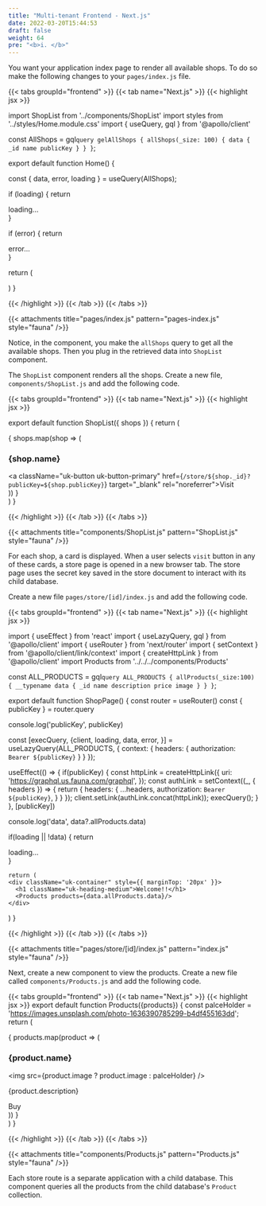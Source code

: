 ```yaml
---
title: "Multi-tenant Frontend - Next.js"
date: 2022-03-20T15:44:53
draft: false
weight: 64
pre: "<b>i. </b>"
---
```


You want your application index page to render all available shops. To do so make the following changes to your `pages/index.js` file.

{{< tabs groupId="frontend" >}}
{{< tab name="Next.js" >}}
{{< highlight jsx >}}

import ShopList from '../components/ShopList'
import styles from '../styles/Home.module.css'
import { useQuery, gql } from '@apollo/client'


const AllShops = gql`
  query gelAllShops {
    allShops(_size: 100) {
      data {
          _id
          name
          publicKey
        }
      }
    }
`;

export default function Home() {

  const { data, error, loading } = useQuery(AllShops);

  if (loading) { 
    return <div>loading...</div>
  }

  if (error) { 
    return <div>error...</div>
  }


  return (
    <div className={styles.container}>
      <ShopList shops={data.allShops.data}/>
    </div>
  )
}


{{< /highlight >}}
{{< /tab >}}
{{< /tabs >}}

{{< attachments
      title="pages/index.js"
      pattern="pages-index.js" 
      style="fauna"
/>}}

Notice, in the component, you make the `allShops` query to get all the available shops. Then you plug in the retrieved data into `ShopList` component. 

The `ShopList` component renders all the shops. Create a new file, `components/ShopList.js` and add the following code.


{{< tabs groupId="frontend" >}}
{{< tab name="Next.js" >}}
{{< highlight jsx >}}

export default function ShopList({ shops }) {
  return (
    <div className="uk-grid-column-small uk-grid-row-large uk-child-width-1-3@s uk-text-center" uk-grid="true">
      {
        shops.map(shop => (
          <div key={shop._id}>
            <div className="uk-card uk-card-hover uk-card-body">
              <h3 className="uk-card-title">{shop.name}</h3>
              <a className="uk-button uk-button-primary" href={`/store/${shop._id}?publicKey=${shop.publicKey}`} target="_blank" rel="noreferrer">Visit</a>
            </div>
          </div> 
        ))
      }
    </div>
  )
}

{{< /highlight >}}
{{< /tab >}}
{{< /tabs >}}

{{< attachments
  title="components/ShopList.js"
  pattern="ShopList.js" 
  style="fauna"
/>}}



For each shop, a card is displayed. When a user selects `visit` button in any of these cards, a store page is opened in a new browser tab. The store page uses the secret key saved in the store document to interact with its child database.

Create a new file `pages/store/[id]/index.js` and add the following code.

{{< tabs groupId="frontend" >}}
{{< tab name="Next.js" >}}
{{< highlight jsx >}}

import { useEffect } from 'react'
import { useLazyQuery, gql } from '@apollo/client'
import { useRouter } from 'next/router'
import { setContext } from '@apollo/client/link/context'
import { createHttpLink } from '@apollo/client'
import Products from '../../../components/Products'

const ALL_PRODUCTS = gql`
  query ALL_PRODUCTS {
    allProducts(_size:100) {
      __typename
      data {
        _id
        name
        description
        price
        image
      }
    }
  }
`;

export default function ShopPage() {
  const router = useRouter()
  const { publicKey } = router.query

  console.log('publicKey', publicKey)

  const [execQuery, {client, loading, data, error, }] = useLazyQuery(ALL_PRODUCTS, { 
    context:  {
      headers: {
        authorization: `Bearer ${publicKey}`
      }
    }
  });

  useEffect(() => {
    if(publicKey) {
      const httpLink = createHttpLink({
        uri: 'https://graphql.us.fauna.com/graphql',
      });
      const authLink = setContext((_, { headers }) => {
        return {
          headers: {
            ...headers,
            authorization: `Bearer ${publicKey}`,
          }
        }
      });
      client.setLink(authLink.concat(httpLink));
      execQuery();
    }
  }, [publicKey])

  console.log('data', data?.allProducts.data)

  if(loading || !data) { 
    return <div>loading...</div>
  }

	return (
    <div className="uk-container" style={{ marginTop: '20px' }}>
      <h1 className="uk-heading-medium">Welcome!!</h1>
      <Products products={data.allProducts.data}/>
    </div>
  )
}


{{< /highlight >}}
{{< /tab >}}
{{< /tabs >}}

{{< attachments
  title="pages/store/[id]/index.js"
  pattern="index.js" 
  style="fauna"
/>}}

Next, create a new component to view the products. Create a new file called `components/Products.js` and add the following code.


{{< tabs groupId="frontend" >}}
{{< tab name="Next.js" >}}
{{< highlight jsx >}}
export default function Products({products}) {
  const palceHolder = 'https://images.unsplash.com/photo-1636390785299-b4df455163dd';
  return (
    <div className="uk-grid-column-small uk-grid-row-large uk-child-width-1-3@s uk-text-center" uk-grid="true">
      {
        products.map(product => (
          <div key={product._id}>
            <div className="uk-card uk-card-hover uk-card-body">
              <h3 className="uk-card-title">{product.name}</h3>
              <img src={product.image ? product.image : palceHolder} />
              <p>{product.description}</p>
              <a className="uk-button uk-button-primary">Buy</a>
            </div>
          </div> 
        ))
      }
    </div>
  )
}

{{< /highlight >}}
{{< /tab >}}
{{< /tabs >}}


{{< attachments
  title="components/Products.js"
  pattern="Products.js" 
  style="fauna"
/>}}

Each store route is a separate application with a child database. This component queries all the products from the child database's `Product` collection.